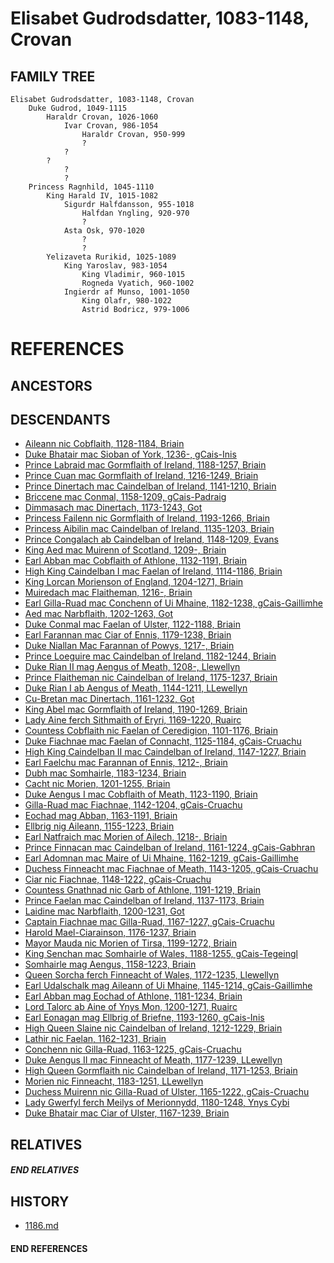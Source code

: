 # Elisabet Gudrodsdatter, 1083-1148, Crovan

## FAMILY TREE
```
Elisabet Gudrodsdatter, 1083-1148, Crovan
	Duke Gudrod, 1049-1115
		Haraldr Crovan, 1026-1060
			Ivar Crovan, 986-1054
				Haraldr Crovan, 950-999
				?
			?
		?
			?
			?
	Princess Ragnhild, 1045-1110
		King Harald IV, 1015-1082
			Sigurdr Halfdansson, 955-1018
				Halfdan Yngling, 920-970
				?
			Asta Osk, 970-1020
				?
				?
		Yelizaveta Rurikid, 1025-1089
			King Yaroslav, 983-1054
				King Vladimir, 960-1015
				Rogneda Vyatich, 960-1002
			Ingierdr af Munso, 1001-1050
				King Olafr, 980-1022
				Astrid Bodricz, 979-1006
```


# REFERENCES

## ANCESTORS

## DESCENDANTS
* [Aileann nic Cobflaith, 1128-1184, Briain](aileann_nic_cobflaith_1128.md)
* [Duke Bhatair mac Sioban of York, 1236-, gCais-Inis](bhatair_mac_sioban_1236.md)
* [Prince Labraid mac Gormflaith of Ireland, 1188-1257, Briain](labraid_mac_gormflaith_1188.md)
* [Prince Cuan mac Gormflaith of Ireland, 1216-1249, Briain](cuan_mac_gormflaith_1216.md)
* [Prince Dinertach mac Caindelban of Ireland, 1141-1210, Briain](dinertach_mac_caindelban_1141.md)
* [Briccene mac Conmal, 1158-1209, gCais-Padraig](briccene_mac_conmal_1158.md)
* [Dimmasach mac Dinertach, 1173-1243, Got](dimmasach_mac_dinertach_1173.md)
* [Princess Failenn nic Gormflaith of Ireland, 1193-1266, Briain](failenn_nic_gormflaith_1193.md)
* [Princess Aibilin mac Caindelban of Ireland, 1135-1203, Briain](aibilin_mac_caindelban_1135.md)
* [Prince Congalach ab Caindelban of Ireland, 1148-1209, Evans](congalach_ab_caindelban_1148.md)
* [King Aed mac Muirenn of Scotland, 1209-, Briain](aed_mac_muirenn_1209.md)
* [Earl Abban mac Cobflaith of Athlone, 1132-1191, Briain](abban_mac_cobflaith_1132.md)
* [High King Caindelban I mac Faelan of Ireland, 1114-1186, Briain](caindelban_i_mac_faelan_1114.md)
* [King Lorcan Morienson of England, 1204-1271, Briain](lorcan_morienson_1204.md)
* [Muiredach mac Flaitheman, 1216-, Briain](muiredach_macflaitheman_1216.md)
* [Earl Gilla-Ruad mac Conchenn of Ui Mhaine, 1182-1238, gCais-Gaillimhe](gilla-ruad_mac_conchenn_1182.md)
* [Aed mac Narbflaith, 1202-1263, Got](aed_mac_narbflaith_1202.md)
* [Duke Conmal mac Faelan of Ulster, 1122-1188, Briain](conmal_mac_faelan_1122.md)
* [Earl Farannan mac Ciar of Ennis, 1179-1238, Briain](farannan_mac_ciar_1179.md)
* [Duke Niallan Mac Farannan of Powys, 1217-, Briain](niallan_mac_farannan_1217.md)
* [Prince Loeguire mac Caindelban of Ireland, 1182-1244, Briain](loeguire_mac_caindelban_1182.md)
* [Duke Rian II mag Aengus of Meath, 1208-, Llewellyn](rian_ii_mag_aengus_1208.md)
* [Prince Flaitheman nic Caindelban of Ireland, 1175-1237, Briain](flaitheman_nic_caindelban_1175.md)
* [Duke Rian I ab Aengus of Meath, 1144-1211, LLewellyn](rian_i_ab_aengus_1144.md)
* [Cu-Bretan mac Dinertach, 1161-1232, Got](cu-bretan_mac_dinertach_1161.md)
* [King Abel mac Gormflaith of Ireland, 1190-1269, Briain](abel_mac_gormflaith_1190.md)
* [Lady Aine ferch Sithmaith of Eryri, 1169-1220, Ruairc](aine_ferch_sithmaith_1169.md)
* [Countess Cobflaith nic Faelan of Ceredigion, 1101-1176, Briain](cobflaith_nic_faelan_1101.md)
* [Duke Fiachnae mac Faelan of Connacht, 1125-1184, gCais-Cruachu](fiachnae_mac_faelan_1125.md)
* [High King Caindelban II mac Caindelban of Ireland, 1147-1227, Briain](caindelban_ii_mac_caindelban_1147.md)
* [Earl Faelchu mac Farannan of Ennis, 1212-, Briain](faelchu_mac_farannan_1212.md)
* [Dubh mac Somhairle, 1183-1234, Briain](dubh_mac_somhairle_1183.md)
* [Cacht nic Morien, 1201-1255, Briain](cacht_nic_morien_1201.md)
* [Duke Aengus I mac Cobflaith of Meath, 1123-1190, Briain](aengus_i_mac_cobflaith_1123.md)
* [Gilla-Ruad mac Fiachnae, 1142-1204, gCais-Cruachu](gilla-ruad_mac_fiachnae_1142.md)
* [Eochad mag Abban, 1163-1191, Briain](eochad_mag_abban_1163.md)
* [Ellbrig nig Aileann, 1155-1223, Briain](ellbrig_nig_aileann_1155.md)
* [Earl Natfraich mac Morien of Ailech, 1218-, Briain](natfraich_mac_morien_1218.md)
* [Prince Finnacan mac Caindelban of Ireland, 1161-1224, gCais-Gabhran](finnacan_mac_caindelban_1161.md)
* [Earl Adomnan mac Maire of Ui Mhaine, 1162-1219, gCais-Gaillimhe](adomnan_mac_maire_1162.md)
* [Duchess Finneacht mac Fiachnae of Meath, 1143-1205, gCais-Cruachu](finneacht_mac_fiachnae_1143.md)
* [Ciar nic Fiachnae, 1148-1222, gCais-Cruachu](ciar_nic_fiachnae_1148.md)
* [Countess Gnathnad nic Garb of Athlone, 1191-1219, Briain](gnathnad_nic_garb_1191.md)
* [Prince Faelan mac Caindelban of Ireland, 1137-1173, Briain](faelan_mac_caindelban_1137.md)
* [Laidine mac Narbflaith, 1200-1231, Got](laidine_mac_narbflaith_1200.md)
* [Captain Fiachnae mac Gilla-Ruad, 1167-1227, gCais-Cruachu](fiachnae_mac_gilla-ruad_1167.md)
* [Harold Mael-Ciarainson, 1176-1237, Briain](harald_mael-ciarainson_1176.md)
* [Mayor Mauda nic Morien of Tirsa, 1199-1272, Briain](mauda_nic_morien_1199.md)
* [King Senchan mac Somhairle of Wales, 1188-1255, gCais-Tegeingl](senchan_mac_somhairle_1188.md)
* [Somhairle mag Aengus, 1158-1223, Briain](somhairle_mag_aengus_1158.md)
* [Queen Sorcha ferch Finneacht of Wales, 1172-1235, Llewellyn](sorcha_ferch_finneacht_1172.md)
* [Earl Udalschalk mag Aileann of Ui Mhaine, 1145-1214, gCais-Gaillimhe](udalschalk_mag_aileann_1145.md)
* [Earl Abban mag Eochad of Athlone, 1181-1234, Briain](abban_mag_eochad_1181.md)
* [Lord Talorc ab Aine of Ynys Mon, 1200-1271, Ruairc](talorc_ab_aine_1200.md)
* [Earl Eonagan mag Ellbrig of Briefne, 1193-1260, gCais-Inis](eonagan_mag_ellbrig_1193.md)
* [High Queen Slaine nic Caindelban of Ireland, 1212-1229, Briain](slaine_nic_caindelban_1212.md)
* [Lathir nic Faelan, 1162-1231, Briain](lathir_nic_faelan_1162.md)
* [Conchenn nic Gilla-Ruad, 1163-1225, gCais-Cruachu](conchenn_nic_gilla-ruad_1163.md)
* [Duke Aengus II mac Finneacht of Meath, 1177-1239, LLewellyn](aengus_ii_mac_finneacht_1177.md)
* [High Queen Gormflaith nic Caindelban of Ireland, 1171-1253, Briain](gormflaith_nic_caindelban_1171.md)
* [Morien nic Finneacht, 1183-1251, LLewellyn](morien_nic_finneacht_1183.md)
* [Duchess Muirenn nic Gilla-Ruad of Ulster, 1165-1222, gCais-Cruachu](muirenn_ii_nic_gilla-ruad_1165.md)
* [Lady Gwerfyl ferch Meilys of Merionnydd, 1180-1248, Ynys Cybi](gwerfyl_ferch_meilys_1180.md)
* [Duke Bhatair mac Ciar of Ulster, 1167-1239, Briain](bhatair_mac_ciar_1167.md)

## RELATIVES

##### END RELATIVES 
## HISTORY
* [1186.md](../h/1186.md)

#### END REFERENCES
